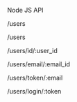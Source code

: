Node JS API

<!-- User routes -->

<!-- Get and create user -->
<!-- get all users  -->
<!-- GET -->
/users

<!-- create new user -->
<!-- Required fields: Required fields: email, password, username, phone, pin -->
<!-- Optional fields: location, firstname, lastname, othernames, businessname -->
<!-- POST -->
/users

<!-- GET, PUT (update), DELETE user by id -->
/users/id/:user_id

<!-- GET user email by id -->
<!-- Required field: email -->
<!-- Optional fields: none -->
/users/email/:email_id

<!-- GET token by email -->
<!-- Required field: email -->
<!-- Optional fields: none -->
/users/token/:email

<!-- User login (GET) with authentication token -->
/users/login/:token